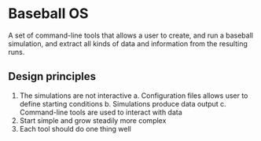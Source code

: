 # Baseball OS

A set of command-line tools that allows a user to create, and run a baseball simulation, and extract all kinds of data and information from the resulting runs.

## Design principles

1. The simulations are not interactive
  a. Configuration files allows user to define starting conditions
  b. Simulations produce data output
  c. Command-line tools are used to interact with data
2. Start simple and grow steadily more complex
3. Each tool should do one thing well
